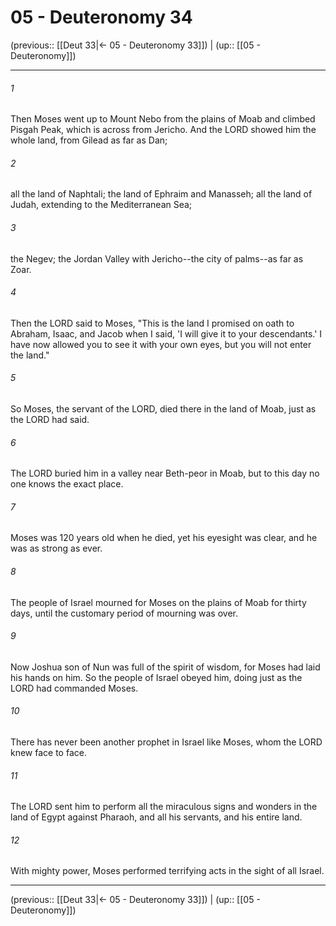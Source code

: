 # 05 - Deuteronomy 34

(previous:: [[Deut 33|← 05 - Deuteronomy 33]]) | (up:: [[05 - Deuteronomy]])

***


###### 1 
Then Moses went up to Mount Nebo from the plains of Moab and climbed Pisgah Peak, which is across from Jericho. And the LORD showed him the whole land, from Gilead as far as Dan; 

###### 2 
all the land of Naphtali; the land of Ephraim and Manasseh; all the land of Judah, extending to the Mediterranean Sea; 

###### 3 
the Negev; the Jordan Valley with Jericho--the city of palms--as far as Zoar. 

###### 4 
Then the LORD said to Moses, "This is the land I promised on oath to Abraham, Isaac, and Jacob when I said, 'I will give it to your descendants.' I have now allowed you to see it with your own eyes, but you will not enter the land." 

###### 5 
So Moses, the servant of the LORD, died there in the land of Moab, just as the LORD had said. 

###### 6 
The LORD buried him in a valley near Beth-peor in Moab, but to this day no one knows the exact place. 

###### 7 
Moses was 120 years old when he died, yet his eyesight was clear, and he was as strong as ever. 

###### 8 
The people of Israel mourned for Moses on the plains of Moab for thirty days, until the customary period of mourning was over. 

###### 9 
Now Joshua son of Nun was full of the spirit of wisdom, for Moses had laid his hands on him. So the people of Israel obeyed him, doing just as the LORD had commanded Moses. 

###### 10 
There has never been another prophet in Israel like Moses, whom the LORD knew face to face. 

###### 11 
The LORD sent him to perform all the miraculous signs and wonders in the land of Egypt against Pharaoh, and all his servants, and his entire land. 

###### 12 
With mighty power, Moses performed terrifying acts in the sight of all Israel.

***

(previous:: [[Deut 33|← 05 - Deuteronomy 33]]) | (up:: [[05 - Deuteronomy]])
